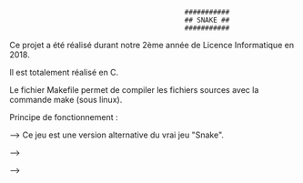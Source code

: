                                                ###########
                                               ## SNAKE ##
                                               ###########
                                   
Ce projet a été réalisé durant notre 2ème année de Licence Informatique en 2018.

Il est totalement réalisé en C.

Le fichier Makefile permet de compiler les fichiers sources avec la commande make (sous linux).

Principe de fonctionnement :

--> Ce jeu est une version alternative du vrai jeu "Snake".

--> 

-->
